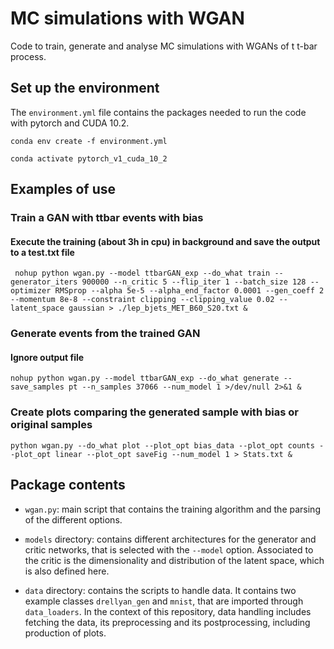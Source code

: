 # MC simulations with WGAN 

Code to train, generate and analyse MC simulations with WGANs of t t-bar process.

## Set up the environment 

The `environment.yml` file contains the packages needed to run the code with pytorch and CUDA 10.2. 


```conda env create -f environment.yml```

```conda activate pytorch_v1_cuda_10_2```

## Examples of use

### Train a GAN with ttbar events with bias
#### Execute the training (about 3h in cpu) in background and save the output to a test.txt file

``` nohup python wgan.py --model ttbarGAN_exp --do_what train --generator_iters 900000 --n_critic 5 --flip_iter 1 --batch_size 128 --optimizer RMSprop --alpha 5e-5 --alpha_end_factor 0.0001 --gen_coeff 2 --momentum 8e-8 --constraint clipping --clipping_value 0.02 --latent_space gaussian > ./lep_bjets_MET_B60_S20.txt &```

### Generate events from the trained GAN
#### Ignore output file

```nohup python wgan.py --model ttbarGAN_exp --do_what generate --save_samples pt --n_samples 37066 --num_model 1 >/dev/null 2>&1 &```

### Create plots comparing the generated sample with bias or original samples

```python wgan.py --do_what plot --plot_opt bias_data --plot_opt counts --plot_opt linear --plot_opt saveFig --num_model 1 > Stats.txt &```


## Package contents

- `wgan.py`: main script that contains the training algorithm and the parsing of the different options.

- `models` directory: contains different architectures for the generator and critic networks, that is selected with the `--model` option. Associated to the critic is the dimensionality and distribution of the latent space, which is also defined here. 

- `data` directory: contains the scripts to handle data. It contains two example classes `drellyan_gen` and `mnist`, that are imported through `data_loaders`. In the context of this repository, data handling includes fetching the data, its preprocessing and its postprocessing, including production of plots. 


